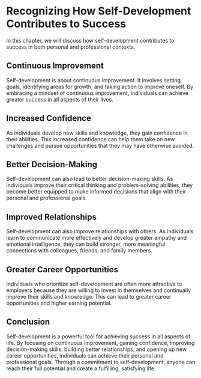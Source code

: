 Recognizing How Self-Development Contributes to Success
===============================================================================================================

In this chapter, we will discuss how self-development contributes to success in both personal and professional contexts.

Continuous Improvement
----------------------

Self-development is about continuous improvement. It involves setting goals, identifying areas for growth, and taking action to improve oneself. By embracing a mindset of continuous improvement, individuals can achieve greater success in all aspects of their lives.

Increased Confidence
--------------------

As individuals develop new skills and knowledge, they gain confidence in their abilities. This increased confidence can help them take on new challenges and pursue opportunities that they may have otherwise avoided.

Better Decision-Making
----------------------

Self-development can also lead to better decision-making skills. As individuals improve their critical thinking and problem-solving abilities, they become better equipped to make informed decisions that align with their personal and professional goals.

Improved Relationships
----------------------

Self-development can also improve relationships with others. As individuals learn to communicate more effectively and develop greater empathy and emotional intelligence, they can build stronger, more meaningful connections with colleagues, friends, and family members.

Greater Career Opportunities
----------------------------

Individuals who prioritize self-development are often more attractive to employers because they are willing to invest in themselves and continually improve their skills and knowledge. This can lead to greater career opportunities and higher earning potential.

Conclusion
----------

Self-development is a powerful tool for achieving success in all aspects of life. By focusing on continuous improvement, gaining confidence, improving decision-making skills, building better relationships, and opening up new career opportunities, individuals can achieve their personal and professional goals. Through a commitment to self-development, anyone can reach their full potential and create a fulfilling, satisfying life.
